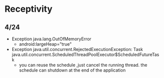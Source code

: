 # Receptivity #
## 4/24 ##
* Exception java.lang.OutOfMemoryError
  * android:largeHeap="true"
* Exception java.util.concurrent.RejectedExecutionException: Task java.util.concurrent.ScheduledThreadPoolExecutor$ScheduledFutureTask
  * you can reuse the schedule ,just cancel the running thread. the schedule can shutdown at the end of the application
